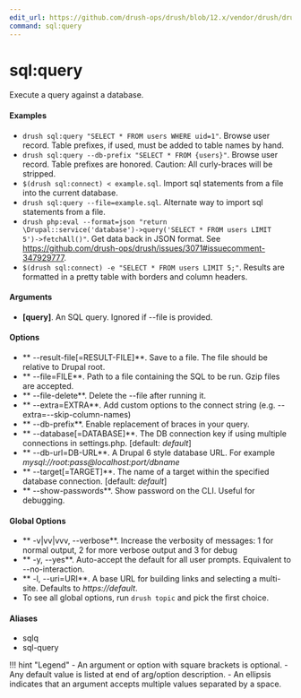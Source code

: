 ```yaml
---
edit_url: https://github.com/drush-ops/drush/blob/12.x/vendor/drush/drush/src/Commands/sql/SqlCommands.php
command: sql:query
---
```

# sql:query

Execute a query against a database.

#### Examples

- <code>drush sql:query "SELECT * FROM users WHERE uid=1"</code>. Browse user record. Table prefixes, if used, must be added to table names by hand.
- <code>drush sql:query --db-prefix "SELECT * FROM {users}"</code>. Browse user record. Table prefixes are honored.  Caution: All curly-braces will be stripped.
- <code>$(drush sql:connect) < example.sql</code>. Import sql statements from a file into the current database.
- <code>drush sql:query --file=example.sql</code>. Alternate way to import sql statements from a file.
- <code>drush php:eval --format=json "return \Drupal::service('database')->query('SELECT * FROM users LIMIT 5')->fetchAll()"</code>. Get data back in JSON format. See https://github.com/drush-ops/drush/issues/3071#issuecomment-347929777.
- <code>$(drush sql:connect) -e "SELECT * FROM users LIMIT 5;"</code>. Results are formatted in a pretty table with borders and column headers.

#### Arguments

- **[query]**. An SQL query. Ignored if --file is provided.

#### Options

- ** --result-file[=RESULT-FILE]**. Save to a file. The file should be relative to Drupal root.
- ** --file=FILE**. Path to a file containing the SQL to be run. Gzip files are accepted.
- ** --file-delete**. Delete the --file after running it.
- ** --extra=EXTRA**. Add custom options to the connect string (e.g. --extra=--skip-column-names)
- ** --db-prefix**. Enable replacement of braces in your query.
- ** --database[=DATABASE]**. The DB connection key if using multiple connections in settings.php. [default: *default*]
- ** --db-url=DB-URL**. A Drupal 6 style database URL. For example *mysql://root:pass@localhost:port/dbname*
- ** --target[=TARGET]**. The name of a target within the specified database connection. [default: *default*]
- ** --show-passwords**. Show password on the CLI. Useful for debugging.

#### Global Options

- ** -v|vv|vvv, --verbose**. Increase the verbosity of messages: 1 for normal output, 2 for more verbose output and 3 for debug
- ** -y, --yes**. Auto-accept the default for all user prompts. Equivalent to --no-interaction.
- ** -l, --uri=URI**. A base URL for building links and selecting a multi-site. Defaults to *https://default*.
- To see all global options, run <code>drush topic</code> and pick the first choice.

#### Aliases

- sqlq
- sql-query

!!! hint "Legend"
    - An argument or option with square brackets is optional.
    - Any default value is listed at end of arg/option description.
    - An ellipsis indicates that an argument accepts multiple values separated by a space.